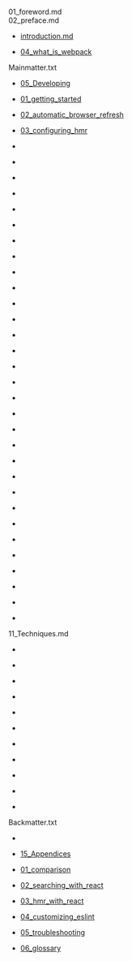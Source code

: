 01_foreword.md  
02_preface.md

* [introduction.md](manuscript/03_introduction.md)

* [04_what_is_webpack](manuscript/developing/04_what_is_webpack.md)

Mainmatter.txt

* [05_Developing](manuscript/developing/05_Developing.md)
* [01_getting_started](manuscript/developing/01_getting_started.md)
* [02_automatic_browser_refresh](manuscript/developing/02_automatic_browser_refresh.md)
* [03_configuring_hmr](manuscript/developing/03_configuring_hmr.md)
* [](manuscript/developing/04_linting.md)
* [](manuscript/developing/developing/05_composing_configuration.md)

* [](manuscript/06_Styling.md)
* [](manuscript/developing/styling/01_loading.md)
* [](manuscript/developing/styling/02_separating_css.md)
* [](manuscript/developing/styling/03_autoprefixing.md)
* [](manuscript/developing/styling/04_eliminating_unused_css.md)
* [](manuscript/developing/styling/05_linting.md)

* [](manuscript/07_Loading.md)
* [](manuscript/loading/01_loader_definitions.md)
* [](manuscript/loading/02_images.md)
* [](manuscript/loading/03_fonts.md)
* [](manuscript/loading/04_javascript.md)

* [](manuscript/08_Building.md)
* [](manuscript/building/01_source_maps.md)
* [](manuscript/building/02_splitting_bundles.md)
* [](manuscript/building/03_code_splitting.md)
* [](manuscript/building/04_tidying_up.md)

* [](manuscript/09_Optimizing.md)
* [](manuscript/optimizing/01_minifying.md)
* [](manuscript/optimizing/02_tree_shaking.md)
* [](manuscript/optimizing/03_setting_environment_variables.md)
* [](manuscript/optimizing/04_adding_hashes_to_filenames.md)
* [](manuscript/optimizing/05_separating_manifest.md)
* [](manuscript/optimizing/06_analyzing_build_statistics.md)
* [](manuscript/optimizing/07_performance.md)

* [](manuscript/10_Output.md)
* [](manuscript/output/01_targets.md)
* [](manuscript/output/02_library_output.md)
* [](manuscript/output/03_multiple_pages.md)
* [](manuscript/output/04_server_side_rendering.md)

11_Techniques.md

* [](manuscript/techniques/01_dynamic_loading.md)
* [](manuscript/techniques/02_web_workers.md)
* [](manuscript/techniques/03_i18n.md)
* [](manuscript/techniques/04_testing.md)
* [](manuscript/techniques/05_deploying.md)

* [](manuscript/12_Packages.md)
* [](manuscript/packages/01_consuming.md)
* [](manuscript/packages/02_authoring.md)

* [](manuscript/13_Extending.md)
* [](manuscript/extending/01_loaders.md)
* [](manuscript/extending/02_plugins.md)

Backmatter.txt

* [](manuscript/14_Conclusion.md)

* [15_Appendices](manuscript/15_Appendices.md)
* [01_comparison](manuscript/appendices/01_comparison.md)
* [02_searching_with_react](manuscript/appendices/02_searching_with_react.md)
* [03_hmr_with_react](manuscript/appendices/03_hmr_with_react.md)
* [04_customizing_eslint](manuscript/appendices/04_customizing_eslint.md)
* [05_troubleshooting](manuscript/appendices/05_troubleshooting.md)
* [06_glossary](manuscript/appendices/06_glossary.md)

